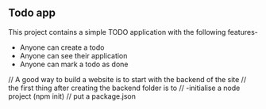 ## Todo app

This project contains a simple TODO application 
with the following features-

- Anyone can create a todo
- Anyone can see their application
- Anyone can mark a todo as done 


// A good way to build a website is to start with the backend of the site
// the first thing after creating the backend folder is to 
// -initialise a node project (npm init)
// put a package.json
